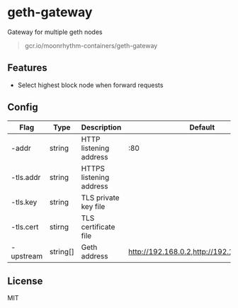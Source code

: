 # geth-gateway

Gateway for multiple geth nodes

> gcr.io/moonrhythm-containers/geth-gateway

## Features

- Select highest block node when forward requests

## Config

| Flag | Type | Description | Default |
| --- | --- | --- | --- |
| -addr | string | HTTP listening address | :80 |
| -tls.addr | string | HTTPS listening address | |
| -tls.key | string | TLS private key file | |
| -tls.cert | stirng | TLS certificate file | |
| -upstream | string[] | Geth address | http://192.168.0.2,http://192.168.0.3:8545 |

## License

MIT
